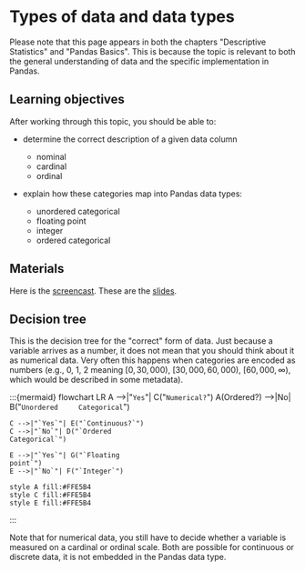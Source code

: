 # Types of data and data types

Please note that this page appears in both the chapters "Descriptive Statistics" and
"Pandas Basics". This is because the topic is relevant to both the general understanding
of data and the specific implementation in Pandas.

## Learning objectives

After working through this topic, you should be able to:

- determine the correct description of a given data column

  - nominal
  - cardinal
  - ordinal

- explain how these categories map into Pandas data types:

  - unordered categorical
  - floating point
  - integer
  - ordered categorical

## Materials

Here is the
[screencast](https://electure.uni-bonn.de/static/mh_default_org/engage-player/xxx).
These are the [slides](pandas_basics-types_of_data_dtypes.pdf).

## Decision tree

This is the decision tree for the "correct" form of data. Just because a variable
arrives as a number, it does not mean that you should think about it as numerical data.
Very often this happens when categories are encoded as numbers (e.g., 0, 1, 2 meaning
$[0,
30,000)$, $[30,000, 60,000)$, $[60,000, \infty)$, which would be described in some
metadata).

:::\{mermaid} flowchart LR A -->|"`Yes`"| C("`Numerical?`") A(Ordered?) -->|No|
B("`Unordered     Categorical`")

```
C -->|"`Yes`"| E("`Continuous?`")
C -->|"`No`"| D("`Ordered
Categorical`")

E -->|"`Yes`"| G("`Floating
point`")
E -->|"`No`"| F("`Integer`")

style A fill:#FFE5B4
style C fill:#FFE5B4
style E fill:#FFE5B4
```

:::

Note that for numerical data, you still have to decide whether a variable is measured on
a cardinal or ordinal scale. Both are possible for continuous or discrete data, it is
not embedded in the Pandas data type.
